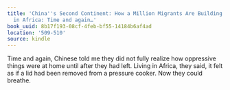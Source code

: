 ```yaml
---
title: 'China''s Second Continent: How a Million Migrants Are Building a New Empire
  in Africa: Time and again…'
book_uuid: 8b17f193-08cf-4feb-bf55-14184b6af4ad
location: '509-510'
source: kindle
---
```


Time and again, Chinese told me they did not fully realize how oppressive things were at home until after they had left. Living in Africa, they said, it felt as if a lid had been removed from a pressure cooker. Now they could breathe.